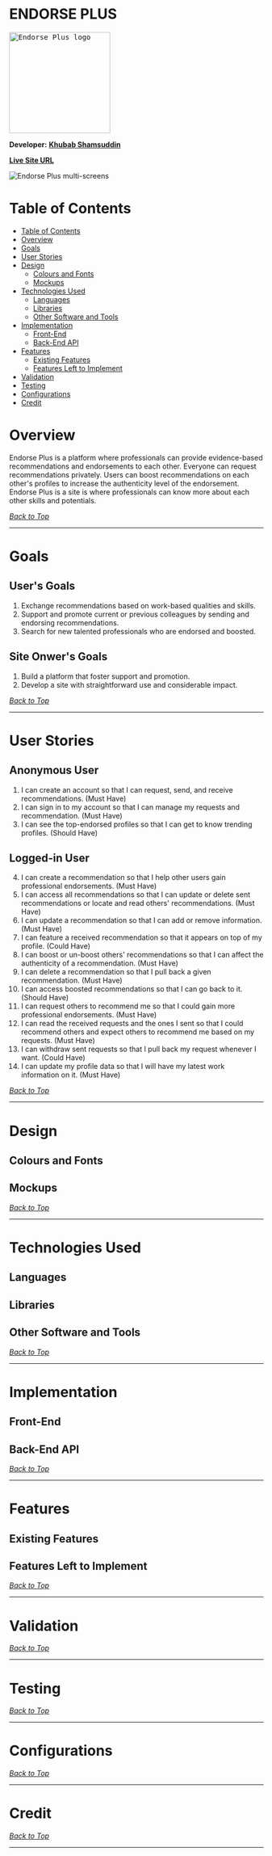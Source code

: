 
# ENDORSE PLUS <!-- omit from toc -->

<kbd>[<img src="docs/logo.png" alt="Endorse Plus logo" title="Endorse Plus Live Site" width="200"/>](https://endorse-plus.herokuapp.com/)</kbd>


**Developer:** [**Khubab Shamsuddin**](https://www.linkedin.com/in/kshamse/)

[**Live Site URL**](https://endorse-plus.herokuapp.com/)

![Endorse Plus multi-screens](docs/amiresponsive.PNG)

# Table of Contents
- [Table of Contents](#table-of-contents)
- [Overview](#overview)
- [Goals](#goals)
- [User Stories](#user-stories)
- [Design](#design)
  - [Colours and Fonts](#colours-and-fonts)
  - [Mockups](#mockups)
- [Technologies Used](#technologies-used)
  - [Languages](#languages)
  - [Libraries](#libraries)
  - [Other Software and Tools](#other-software-and-tools)
- [Implementation](#implementation)
  - [Front-End](#front-end)
  - [Back-End API](#back-end-api)
- [Features](#features)
  - [Existing Features](#existing-features)
  - [Features Left to Implement](#features-left-to-implement)
- [Validation](#validation)
- [Testing](#testing)
- [Configurations](#configurations)
- [Credit](#credit)


# Overview
Endorse Plus is a platform where professionals can provide evidence-based recommendations and endorsements to each other. Everyone can request recommendations privately. Users can boost recommendations on each other's profiles to increase the authenticity level of the endorsement. Endorse Plus is a site is where professionals can know more about each other skills and potentials.

[*Back to Top*](#table-of-contents)
<hr>

# Goals

## User's Goals <!-- omit from toc -->

1. Exchange recommendations based on work-based qualities and skills. 
2. Support and promote current or previous colleagues by sending and endorsing recommendations.
3. Search for new talented professionals who are endorsed and boosted.

## Site Onwer's Goals <!-- omit from toc -->

1. Build a platform that foster support and promotion.
2. Develop a site with straightforward use and considerable impact. 


[*Back to Top*](#table-of-contents)
<hr>

# User Stories

## Anonymous User <!-- omit from toc -->

1. I can create an account so that I can request, send, and receive recommendations. (Must Have)
2. I can sign in to my account so that I can manage my requests and recommendation. (Must Have)
3. I can see the top-endorsed profiles so that I can get to know trending profiles. (Should Have)

## Logged-in User <!-- omit from toc -->

4.  I can create a recommendation so that I help other users gain professional endorsements. (Must Have)
5. I can access all recommendations so that I can update or delete sent recommendations or locate and read others' recommendations. (Must Have)
6. I can update a recommendation so that I can add or remove information. (Must Have)
7. I can feature a received recommendation so that it appears on top of my profile. (Could Have)
8. I can boost or un-boost others' recommendations so that I can affect the authenticity of a recommendation. (Must Have)
9.  I can delete a recommendation so that I pull back a given recommendation. (Must Have)
10. I can access boosted recommendations so that I can go back to it. (Should Have)
11. I can request others to recommend me so that I could gain more professional endorsements. (Must Have)
12. I can read the received requests and the ones I sent so that I could recommend others and expect others to recommend me based on my requests. (Must Have)
13. I can withdraw sent requests so that I pull back my request whenever I want. (Could Have)
14. I can update my profile data so that I will have my latest work information on it. (Must Have)

[*Back to Top*](#table-of-contents)
<hr>

# Design
## Colours and Fonts
## Mockups

[*Back to Top*](#table-of-contents)
<hr>

# Technologies Used
## Languages
## Libraries
## Other Software and Tools

[*Back to Top*](#table-of-contents)
<hr>

# Implementation
## Front-End
## Back-End API

[*Back to Top*](#table-of-contents)
<hr>

# Features
## Existing Features
## Features Left to Implement

[*Back to Top*](#table-of-contents)
<hr>

# Validation

[*Back to Top*](#table-of-contents)
<hr>

# Testing

[*Back to Top*](#table-of-contents)
<hr>

# Configurations

[*Back to Top*](#table-of-contents)
<hr>

# Credit

[*Back to Top*](#table-of-contents)
<hr>